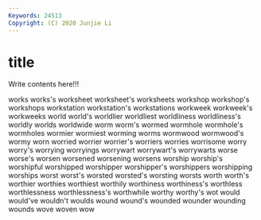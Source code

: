 ```yaml
---
Keywords: 24513
Copyright: (C) 2020 Junjie Li
---
```


# title

Write contents here!!!
 
works 
works's 
worksheet 
worksheet's 
worksheets 
workshop 
workshop's 
workshops
workstation 
workstation's 
workstations 
workweek 
workweek's 
workweeks 
world 
world's 
worldlier 
worldliest
worldliness 
worldliness's 
worldly 
worlds 
worldwide 
worm 
worm's 
wormed 
wormhole 
wormhole's
wormholes 
wormier 
wormiest 
worming 
worms 
wormwood 
wormwood's 
wormy 
worn 
worried
worrier 
worrier's 
worriers 
worries 
worrisome 
worry 
worry's 
worrying 
worryings 
worrywart
worrywart's 
worrywarts 
worse 
worse's 
worsen 
worsened 
worsening 
worsens 
worship 
worship's
worshipful 
worshipped 
worshipper 
worshipper's 
worshippers 
worshipping 
worships 
worst 
worst's 
worsted
worsted's 
worsting 
worsts 
worth 
worth's 
worthier 
worthies 
worthiest 
worthily 
worthiness
worthiness's 
worthless 
worthlessness 
worthlessness's 
worthwhile 
worthy 
worthy's 
wot 
would 
would've
wouldn't 
woulds 
wound 
wound's 
wounded 
wounder 
wounding 
wounds 
wove 
woven
wow 
